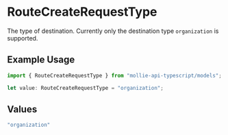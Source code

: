 # RouteCreateRequestType

The type of destination. Currently only the destination type `organization` is supported.

## Example Usage

```typescript
import { RouteCreateRequestType } from "mollie-api-typescript/models";

let value: RouteCreateRequestType = "organization";
```

## Values

```typescript
"organization"
```
